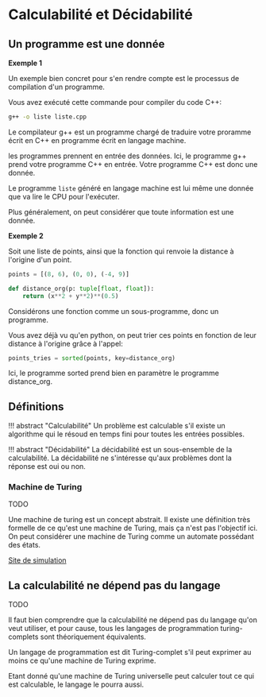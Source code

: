 # Calculabilité et Décidabilité


## Un programme est une donnée

**Exemple 1**

Un exemple bien concret pour s'en rendre compte est le processus de compilation d'un programme.

Vous avez exécuté cette commande pour compiler du code C++:

```bash
g++ -o liste liste.cpp
```

Le compilateur g++ est un programme chargé de traduire votre proramme écrit en C++ en programme écrit en langage machine.

les programmes prennent en entrée des données. Ici, le programme g++ prend votre programme C++ en entrée. Votre programme C++ est donc une donnée.

Le programme `liste` généré en langage machine est lui même une donnée que va lire le CPU pour l'exécuter.

Plus généralement, on peut considérer que toute information est une donnée.

**Exemple 2**

Soit une liste de points, ainsi que la fonction qui renvoie la distance à l'origine d'un point.

```python
points = [(8, 6), (0, 0), (-4, 9)]

def distance_org(p: tuple[float, float]):
    return (x**2 + y**2)**(0.5)
```

Considérons une fonction comme un sous-programme, donc un programme.

Vous avez déjà vu qu'en python, on peut trier ces points en fonction de leur distance à l'origine grâce à l'appel:

```python
points_tries = sorted(points, key=distance_org)
```

Ici, le programme sorted prend bien en paramètre le programme distance_org.



## Définitions

!!! abstract "Calculabilité"
    Un problème est calculable s'il existe un algorithme qui le résoud en temps fini pour toutes les entrées possibles.

!!! abstract "Décidabilité"
    La décidabilité est un sous-ensemble de la calculabilité. La décidabilité ne s'intéresse qu'aux problèmes dont la réponse est oui ou non.


### Machine de Turing

TODO

Une machine de turing est un concept abstrait. Il existe une définition très formelle de ce qu'est une machine de Turing, mais ça n'est pas l'objectif ici.
On peut considérer une machine de Turing comme un automate possédant des états.

[Site de simulation](https://turingmachine.io/)


## La calculabilité ne dépend pas du langage

TODO 

Il faut bien comprendre que la calculabilité ne dépend pas du langage qu'on veut utiliser, et pour cause, tous les langages de programmation turing-complets sont théoriquement équivalents.

Un langage de programmation est dit Turing-complet s'il peut exprimer au moins ce qu'une machine de Turing exprime.

Etant donné qu'une machine de Turing universelle peut calculer tout ce qui est calculable, le langage le pourra aussi.
